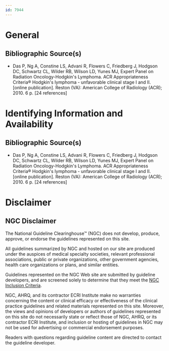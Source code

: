 ```yaml
---
id: 7944
---
```


# General

## Bibliographic Source(s)

- Das P, Ng A, Constine LS, Advani R, Flowers C, Friedberg J, Hodgson DC, Schwartz CL, Wilder RB, Wilson LD, Yunes MJ, Expert Panel on Radiation Oncology-Hodgkin's Lymphoma. ACR Appropriateness Criteria® Hodgkin's lymphoma - unfavorable clinical stage I and II. [online publication]. Reston (VA): American College of Radiology (ACR); 2010. 6 p. [24 references]

# Identifying Information and Availability

## Bibliographic Source(s)

- Das P, Ng A, Constine LS, Advani R, Flowers C, Friedberg J, Hodgson DC, Schwartz CL, Wilder RB, Wilson LD, Yunes MJ, Expert Panel on Radiation Oncology-Hodgkin's Lymphoma. ACR Appropriateness Criteria® Hodgkin's lymphoma - unfavorable clinical stage I and II. [online publication]. Reston (VA): American College of Radiology (ACR); 2010. 6 p. [24 references]

# Disclaimer

## NGC Disclaimer

The National Guideline Clearinghouse™ (NGC) does not develop, produce, approve, or endorse the guidelines represented on this site.

All guidelines summarized by NGC and hosted on our site are produced under the auspices of medical specialty societies, relevant professional associations, public or private organizations, other government agencies, health care organizations or plans, and similar entities.

Guidelines represented on the NGC Web site are submitted by guideline developers, and are screened solely to determine that they meet the [NGC Inclusion Criteria](/help-and-about/summaries/inclusion-criteria).

NGC, AHRQ, and its contractor ECRI Institute make no warranties concerning the content or clinical efficacy or effectiveness of the clinical practice guidelines and related materials represented on this site. Moreover, the views and opinions of developers or authors of guidelines represented on this site do not necessarily state or reflect those of NGC, AHRQ, or its contractor ECRI Institute, and inclusion or hosting of guidelines in NGC may not be used for advertising or commercial endorsement purposes.

Readers with questions regarding guideline content are directed to contact the guideline developer.

